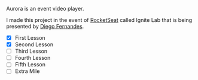 Aurora is an event video player.

I made this project in the event of [RocketSeat](https://www.rocketseat.com.br/) called Ignite Lab that is being presented by [Diego Fernandes](https://github.com/diego3g).

- [x] First Lesson
- [x] Second Lesson
- [ ] Third Lesson
- [ ] Fourth Lesson
- [ ] Fifth Lesson
- [ ] Extra Mile